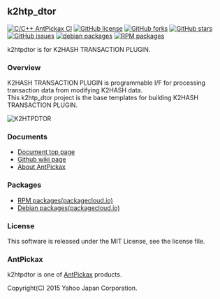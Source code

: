 k2htp_dtor
----------
[![C/C++ AntPickax CI](https://github.com/yahoojapan/k2htp_dtor/workflows/C/C++%20AntPickax%20CI/badge.svg)](https://github.com/yahoojapan/k2htp_dtor/actions)
[![GitHub license](https://img.shields.io/badge/license-MIT-blue.svg)](https://raw.githubusercontent.com/yahoojapan/k2htp_dtor/master/COPYING)
[![GitHub forks](https://img.shields.io/github/forks/yahoojapan/k2htp_dtor.svg)](https://github.com/yahoojapan/k2htp_dtor/network)
[![GitHub stars](https://img.shields.io/github/stars/yahoojapan/k2htp_dtor.svg)](https://github.com/yahoojapan/k2htp_dtor/stargazers)
[![GitHub issues](https://img.shields.io/github/issues/yahoojapan/k2htp_dtor.svg)](https://github.com/yahoojapan/k2htp_dtor/issues)
[![debian packages](https://img.shields.io/badge/deb-packagecloud.io-844fec.svg)](https://packagecloud.io/antpickax/stable)
[![RPM packages](https://img.shields.io/badge/rpm-packagecloud.io-844fec.svg)](https://packagecloud.io/antpickax/stable)

k2htpdtor is for K2HASH TRANSACTION PLUGIN.

### Overview
K2HASH TRANSACTION PLUGIN is programmable I/F for processing transaction data from modifying K2HASH data.  
This k2htp_dtor project is the base templates for building K2HASH TRANSACTION PLUGIN.  

![K2HTPDTOR](https://k2htpdtor.antpick.ax/images/top_k2htpdtor.png)

### Documents
  - [Document top page](https://k2htpdtor.antpick.ax/)
  - [Github wiki page](https://github.com/yahoojapan/k2htp_dtor/wiki)
  - [About AntPickax](https://antpick.ax/)

### Packages
  - [RPM packages(packagecloud.io)](https://packagecloud.io/antpickax/stable)
  - [Debian packages(packagecloud.io)](https://packagecloud.io/antpickax/stable)

### License
This software is released under the MIT License, see the license file.

### AntPickax
k2htpdtor is one of [AntPickax](https://antpick.ax/) products.

Copyright(C) 2015 Yahoo Japan Corporation.
